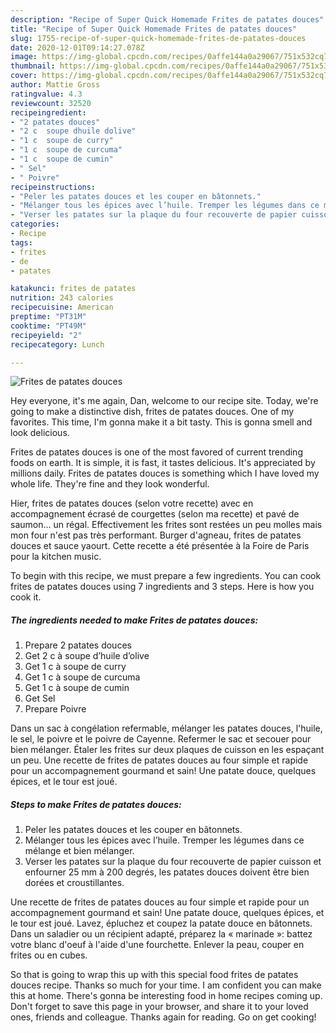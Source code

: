 ```yaml
---
description: "Recipe of Super Quick Homemade Frites de patates douces"
title: "Recipe of Super Quick Homemade Frites de patates douces"
slug: 1755-recipe-of-super-quick-homemade-frites-de-patates-douces
date: 2020-12-01T09:14:27.078Z
image: https://img-global.cpcdn.com/recipes/0affe144a0a29067/751x532cq70/frites-de-patates-douces-photo-principale-de-la-recette.jpg
thumbnail: https://img-global.cpcdn.com/recipes/0affe144a0a29067/751x532cq70/frites-de-patates-douces-photo-principale-de-la-recette.jpg
cover: https://img-global.cpcdn.com/recipes/0affe144a0a29067/751x532cq70/frites-de-patates-douces-photo-principale-de-la-recette.jpg
author: Mattie Gross
ratingvalue: 4.3
reviewcount: 32520
recipeingredient:
- "2 patates douces"
- "2 c  soupe dhuile dolive"
- "1 c  soupe de curry"
- "1 c  soupe de curcuma"
- "1 c  soupe de cumin"
- " Sel"
- " Poivre"
recipeinstructions:
- "Peler les patates douces et les couper en bâtonnets."
- "Mélanger tous les épices avec l’huile. Tremper les légumes dans ce mélange et bien mélanger."
- "Verser les patates sur la plaque du four recouverte de papier cuisson et enfourner 25 mm à 200 degrés, les patates douces doivent être bien dorées et croustillantes."
categories:
- Recipe
tags:
- frites
- de
- patates

katakunci: frites de patates 
nutrition: 243 calories
recipecuisine: American
preptime: "PT31M"
cooktime: "PT49M"
recipeyield: "2"
recipecategory: Lunch

---
```



![Frites de patates douces](https://img-global.cpcdn.com/recipes/0affe144a0a29067/751x532cq70/frites-de-patates-douces-photo-principale-de-la-recette.jpg)

Hey everyone, it's me again, Dan, welcome to our recipe site. Today, we're going to make a distinctive dish, frites de patates douces. One of my favorites. This time, I'm gonna make it a bit tasty. This is gonna smell and look delicious.

Frites de patates douces is one of the most favored of current trending foods on earth. It is simple, it is fast, it tastes delicious. It's appreciated by millions daily. Frites de patates douces is something which I have loved my whole life. They're fine and they look wonderful.

Hier, frites de patates douces (selon votre recette) avec en accompagnement écrasé de courgettes (selon ma recette) et pavé de saumon… un régal. Effectivement les frites sont restées un peu molles mais mon four n&#39;est pas très performant. Burger d&#39;agneau, frites de patates douces et sauce yaourt. Cette recette a été présentée à la Foire de Paris pour la kitchen music.


To begin with this recipe, we must prepare a few ingredients. You can cook frites de patates douces using 7 ingredients and 3 steps. Here is how you cook it.

<!--inarticleads1-->

##### The ingredients needed to make Frites de patates douces:

1. Prepare 2 patates douces
1. Get 2 c à soupe d’huile d’olive
1. Get 1 c à soupe de curry
1. Get 1 c à soupe de curcuma
1. Get 1 c à soupe de cumin
1. Get  Sel
1. Prepare  Poivre


Dans un sac à congélation refermable, mélanger les patates douces, l&#39;huile, le sel, le poivre et le poivre de Cayenne. Refermer le sac et secouer pour bien mélanger. Étaler les frites sur deux plaques de cuisson en les espaçant un peu. Une recette de frites de patates douces au four simple et rapide pour un accompagnement gourmand et sain! Une patate douce, quelques épices, et le tour est joué. 

<!--inarticleads2-->

##### Steps to make Frites de patates douces:

1. Peler les patates douces et les couper en bâtonnets.
1. Mélanger tous les épices avec l’huile. Tremper les légumes dans ce mélange et bien mélanger.
1. Verser les patates sur la plaque du four recouverte de papier cuisson et enfourner 25 mm à 200 degrés, les patates douces doivent être bien dorées et croustillantes.


Une recette de frites de patates douces au four simple et rapide pour un accompagnement gourmand et sain! Une patate douce, quelques épices, et le tour est joué. Lavez, épluchez et coupez la patate douce en bâtonnets. Dans un saladier ou un récipient adapté, préparez la « marinade »: battez votre blanc d&#39;oeuf à l&#39;aide d&#39;une fourchette. Enlever la peau, couper en frites ou en cubes. 

So that is going to wrap this up with this special food frites de patates douces recipe. Thanks so much for your time. I am confident you can make this at home. There's gonna be interesting food in home recipes coming up. Don't forget to save this page in your browser, and share it to your loved ones, friends and colleague. Thanks again for reading. Go on get cooking!
